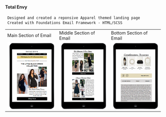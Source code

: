 #### Total Envy
     Designed and created a reponsive Apparel themed landing page
     Created with Foundations Email Framework - HTML/SCSS


<table>
  <tr>
    <td>Main Section of Email</td>
     <td>Middle Section of Email</td>
     <td>Bottom Section of Email</td>
  </tr>
  <tr>
    <td><img src="src/assets/img/total-envy/envy-top-600px.png" width=270 ></td>
    <td><img src="src/assets/img/total-envy/envy-middle-600px.png" width=270 ></td>
    <td><img src="src/assets/img/total-envy/envy-bottom-600px.png" width=270 ></td>
  </tr>
 </table>


